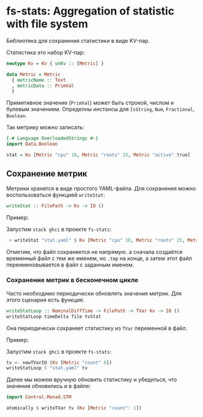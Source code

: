 # fs-stats: Aggregation of statistic with file system

Библиотека для сохранения статистики в виде KV-пар.

Статистика это набор KV-пар:

~~~haskell
newtype Kv = Kv { unKv :: [Metric] }

data Metric = Metric
  { metricName :: Text
  , metricData :: PrimVal
  }
~~~

Примитивное значение (`PrimVal`) может быть строкой, числом и булевым значением.
Определны инстансы для `IsString`, `Num`, `Fractional`, `Boolean`.

Так метрику можно записать:

~~~haskell
{-# Language OverloadedStrings #-}
import Data.Boolean

stat = Kv [Metric "cpu" 10, Metric "roots" 25, Metric "active" true]
~~~

## Сохранение метрик

Метрики хранятся в виде простого YAML-файла.
Для сохранения можно воспользоваться функцией `writeStat`:

~~~haskell
writeStat :: FilePath -> Kv -> IO ()
~~~

Пример:

Запустим `stack ghci` в проекте `fs-stats`:

~~~haskell
 > writeStat "stat.yaml" $ Kv [Metric "cpu" 10, Metric "roots" 25, Metric "active" true]
~~~

Отметим, что файл сохраняется не напрямую. а сначала создаётся временный файл с
тем же именем, но `.tmp` на конце, а затем этот файл переименовывается в файл с заданным именем.

### Сохранение метрик в бесконечном цикле

Часто необходимо периодически обновлять значения метрик.
Для этого сценария есть функция:

~~~haskell
writeStatLoop :: NominalDiffTime -> FilePath -> TVar Kv -> IO ()
writeStatLoop timeDelta file tvStat
~~~

Она периодически сохраняет статистику из `TVar` переменной в файл.

Пример:

Запустим `stack ghci` в проекте `fs-stats`:

~~~haskell
tv <- newTVarIO (Kv [Metric "count" 0])
writeStatLoop 5 "stat.yaml" tv
~~~

Далее мы можем вручную обновить статистику и убедиться, что значения обновились и в файле:

~~~haskell
import Control.Monad.STM

atomically $ writeTVar tv (Kv [Metric "count": 1])
~~~
